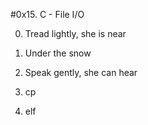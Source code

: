 #0x15. C - File I/O


0. Tread lightly, she is near

1. Under the snow

2. Speak gently, she can hear

3. cp

4. elf
